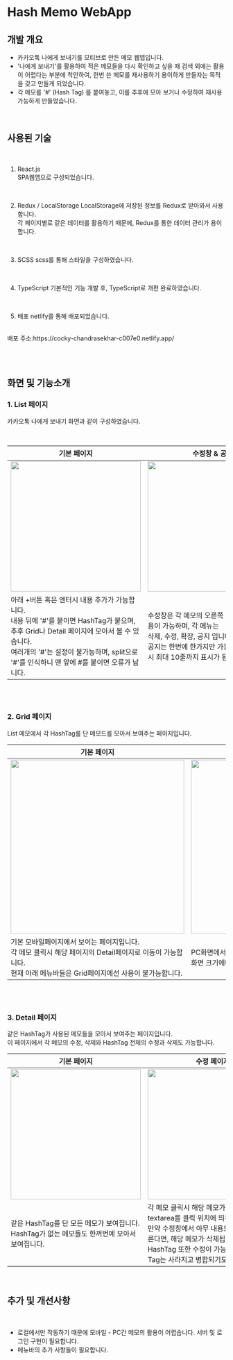 # Hash Memo WebApp

## 개발 개요
- 카카오톡 나에게 보내기를 모티브로 만든 메모 웹앱입니다.
- '나에게 보내기'를 활용하여 적은 메모들을 다시 확인하고 싶을 때 검색 외에는 활용이 어렵다는 부분에 착안하여, 한번 쓴 메모를 재사용하기 용이하게 만들자는 목적을 갖고 만들게 되었습니다.
- 각 메모를 '#' (Hash Tag) 를 붙여놓고, 이를 추후에 모아 보거나 수정하여 재사용 가능하게 만들었습니다.

<br>

## 사용된 기술
<br>

1. React.js<br>
SPA웹앱으로 구성되었습니다.
<br>

2. Redux / LocalStorage
LocalStorage에 저장된 정보를 Redux로 받아와서 사용합니다. <br>
각 페이지별로 같은 데이터를 활용하기 때문에, Redux를 통한 데이터 관리가 용이합니다.
<br>

3. SCSS
scss를 통해 스타일을 구성하였습니다.
<br>

4. TypeScript
기본적인 기능 개발 후, TypeScript로 개편 완료하였습니다.
<br>

5. 배포
netlify를 통해 배포되었습니다.
<br>
배포 주소:https://cocky-chandrasekhar-c007e0.netlify.app/
<br>

<br><br>

## 화면 및 기능소개

### 1. List 페이지

카카오톡 나에게 보내기 화면과 같이 구성하였습니다.

<br>

| 기본 페이지 | 수정창 & 공지 | 다중삭제기능 |
|----|----|----|
|<img src='https://user-images.githubusercontent.com/82368684/143402449-2c254ed0-3808-4282-81b0-cac8ea5b1b28.png' width="300px" > | <img src='https://user-images.githubusercontent.com/82368684/143402473-b9e318c4-cd4a-45c0-8b55-99ae59970889.png' width="300px" > | <img src='https://user-images.githubusercontent.com/82368684/143403859-fc46f3c8-521d-45fc-8743-6751b3a21a6c.png' width="300px" >|
| 아래 +버튼 혹은 엔터시 내용 추가가 가능합니다.<br>내용 뒤에 '#'를 붙이면 HashTag가 붙으며, 추후 Grid나 Detail 페이지에 모아서 볼 수 있습니다.<br> 여러개의 '#'는 설정이 불가능하며, split으로 '#'를 인식하니 맨 앞에 #를 붙이면 오류가 납니다. | 수정창은 각 메모의 오른쪽 + 버튼을 통해 이용이 가능하며, 각 메뉴는 <br> 삭제, 수정, 확장, 공지 입니다. <br> 공지는 한번에 한가지만 가능하고, 공지 확장시 최대 10줄까지 표시가 됩니다. | 여러 메모를 한번에 컨트롤하는 기능이며, 현재는 '삭제'만 구현되어 있습니다. <br> 체크박스로 체크한 메모들을 한번에 삭제가 가능합니다.|


<br><br>

### 2. Grid 페이지

List 메모에서 각 HashTag를 단 메모드를 모아서 보여주는 페이지입니다. 
<br>

| 기본 페이지 | 반응형 확장 |
|---|---|
|<img src='https://user-images.githubusercontent.com/82368684/143405035-096f622c-d7f3-4d43-8fc9-997ca42f4c8d.png' width="400px"> | <img src='https://user-images.githubusercontent.com/82368684/143405113-5faad3a2-95f9-4a3e-9b98-ade1df83c341.png' width="400px"> |
| 기본 모바일페이지에서 보이는 페이지입니다. <br> 각 메모 클릭시 해당 페이지의 Detail페이지로 이동이 가능합니다. <br> 현재 아래 메뉴바들은 Grid페이지에선 사용이 불가능합니다. | PC화면에서의 페이지입니다. Display grid로 만들어졌으며, 화면 크기에따라 각 메모가 한 줄에 2, 3, 4개씩 표시됩니다.|


<br><br>

### 3. Detail 페이지
같은 HashTag가 사용된 메모들을 모아서 보여주는 페이지입니다. <br>
이 페이지에서 각 메모의 수정, 삭제와 HashTag 전체의 수정과 삭제도 가능합니다. <br>


| 기본 페이지 | 수정 페이지 | 하단 메뉴바 |
|---|---|---|
|<img src='https://user-images.githubusercontent.com/82368684/143406802-da755678-5362-4aa0-84a5-e318f916b38e.png' width="300px"> | <img src='https://user-images.githubusercontent.com/82368684/143406880-4e11e5ed-e223-4aa5-816e-ca4c125be68d.png' width="300px"> | <img src='https://user-images.githubusercontent.com/82368684/143406832-13558806-56d4-4baf-8b86-d54809b4b04a.png' width="300px"> |
| 같은 HashTag를 단 모든 메모가 보여집니다. HashTag가 없는 메모들도 한꺼번에 모아서 보여집니다. | 각 메모 클릭시 해당 메모가 수정이 가능한 textarea를 클릭 위치에 띄워줍니다. <br> 만약 수정창에서 아무 내용도 없이 수정을 누른다면, 해당 메모가 삭제됩니다. <br> HashTag 또한 수정이 가능하며, 수정시 해당 Tag는 사라지고 병합되기도 합니다. | 맨 아래 메뉴바중, 컬러 지정과 삭제가 가능합니다. <br> 해당 메뉴에서 컬러지정한 메모들은 List페이지에도 그대로 적용됩니다. <br> 삭제기능 이용시 해당 HashTag 가 붙은 메모가 전부 사라집니다. | 


<br>

## 추가 및 개선사항

<br>

- 로컬에서만 작동하기 때문에 모바일 - PC간 메모의 활용이 어렵습니다. 서버 및 로그인 구현이 필요합니다.
- 메뉴바의 추가 사항들이 필요합니다.
